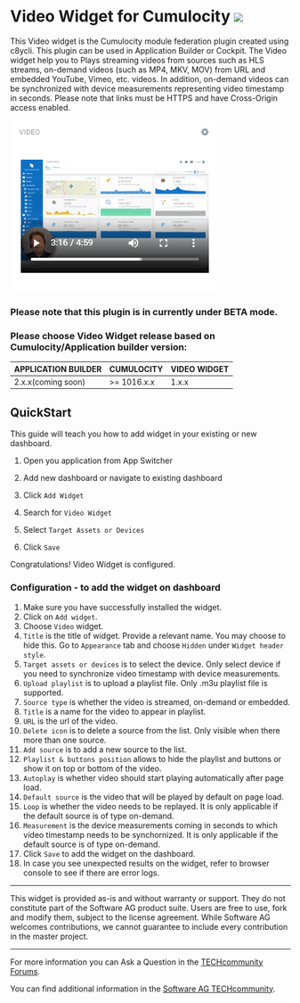 # Video Widget for Cumulocity [<img width="35" src="https://user-images.githubusercontent.com/32765455/211497905-561e9197-18b9-43d5-a023-071d3635f4eb.png"/>](https://github.com/SoftwareAG/cumulocity-video-widget-plugin/releases/download/1.0.0-beta/cumulocity-video-widget-1.0.0-beta.zip)

    
This Video widget is the Cumulocity module federation plugin created using c8ycli. This plugin can be used in Application Builder or Cockpit.
The Video widget help you to Plays streaming videos from sources such as HLS streams, on-demand videos (such as MP4, MKV, MOV) from URL and embedded YouTube, Vimeo, etc. videos. In addition, on-demand videos can be synchronized with device measurements representing video timestamp in seconds. Please note that links must be HTTPS and have Cross-Origin access enabled.

![Preview](widget/assets/img-preview.png)

### Please note that this plugin is in currently under BETA mode.

### Please choose Video Widget release based on Cumulocity/Application builder version:

|APPLICATION BUILDER | CUMULOCITY | VIDEO WIDGET |
|--------------------|------------|--------------|
| 2.x.x(coming soon) | >= 1016.x.x| 1.x.x        | 


## QuickStart
This guide will teach you how to add widget in your existing or new dashboard.

1. Open you application from App Switcher

2. Add new dashboard or navigate to existing dashboard

3. Click `Add Widget`

4. Search for `Video Widget`

5. Select `Target Assets or Devices`

7. Click `Save`

Congratulations! Video Widget is configured.


### Configuration - to add the widget on dashboard
1. Make sure you have successfully installed the widget.
2. Click on `Add widget`.
3. Choose `Video` widget.
4. `Title` is the title of widget. Provide a relevant name. You may choose to hide this. Go to `Appearance` tab and choose `Hidden` under `Widget header style`.
5. `Target assets or devices` is to select the device. Only select device if you need to synchronize video timestamp with device measurements.
6. `Upload playlist` is to upload a playlist file. Only .m3u playlist file is supported.
7. `Source type` is whether the video is streamed, on-demand or embedded.
8. `Title` is a name for the video to appear in playlist.
9. `URL` is the url of the video.
10. `Delete icon` is to delete a source from the list. Only visible when there more than one source.
11. `Add source` is to add a new source to the list.
12. `Playlist & buttons position` allows to hide the playlist and buttons or show it on top or bottom of the video.
13. `Autoplay` is whether video should start playing automatically after page load.
14. `Default source` is the video that will be played by default on page load.
15. `Loop` is whether the video needs to be replayed. It is only applicable if the default source is of type on-demand.
14. `Measurement` is the device measurements coming in seconds to which video timestamp needs to be synchornized. It is only applicable if the default source is of type on-demand.
15. Click `Save` to add the widget on the dashboard.
16. In case you see unexpected results on the widget, refer to browser console to see if there are error logs.

------------------------------

This widget is provided as-is and without warranty or support. They do not constitute part of the Software AG product suite. Users are free to use, fork and modify them, subject to the license agreement. While Software AG welcomes contributions, we cannot guarantee to include every contribution in the master project.

_____________________

For more information you can Ask a Question in the [TECHcommunity Forums](https://tech.forums.softwareag.com/tags/c/forum/1/Cumulocity-IoT).

  

You can find additional information in the [Software AG TECHcommunity](https://tech.forums.softwareag.com/tag/Cumulocity-IoT).
